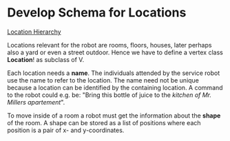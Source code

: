 # Develop Schema for Locations
[Location Hierarchy](LocationHierarchy.JPG)

Locations relevant for the robot are rooms, floors, houses, later perhaps also a yard or even a street outdoor. Hence we have to define a vertex class **Location**! as subclass of V.

Each location needs a **name**. The individuals attended by the service robot use the name to refer to the location. The name need not be unique because a location can be identified by the containing location. A command to the robot could e.g. be: "Bring this bottle of juice to the *kitchen of Mr. Millers apartement*".

To move inside of a room a robot must get the information about the **shape** of the room. A shape can be stored as a list of positions where each position is a pair of x- and y-coordinates.

